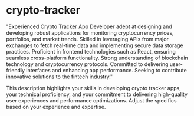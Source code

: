 # crypto-tracker

"Experienced Crypto Tracker App Developer adept at designing and developing robust applications for monitoring cryptocurrency prices, portfolios, and market trends. Skilled in leveraging APIs from major exchanges to fetch real-time data and implementing secure data storage practices. Proficient in frontend technologies such as React, ensuring seamless cross-platform functionality. Strong understanding of blockchain technology and cryptocurrency protocols. Committed to delivering user-friendly interfaces and enhancing app performance. Seeking to contribute innovative solutions to the fintech industry."

This description highlights your skills in developing crypto tracker apps, your technical proficiency, and your commitment to delivering high-quality user experiences and performance optimizations. Adjust the specifics based on your experience and expertise.



